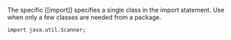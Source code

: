 The specific [[import]] specifies a single class in the import statement. Use when only a few classes are needed from a package.

`import java.util.Scanner;`

